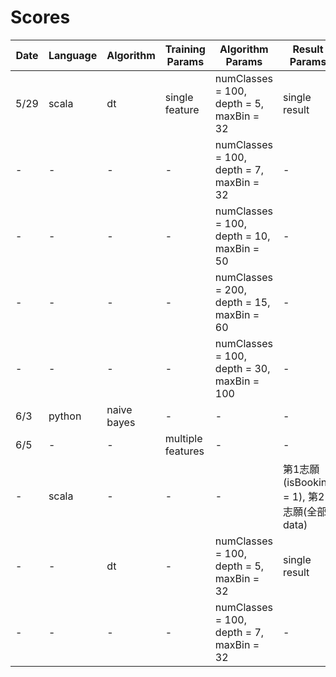 # Scores

| Date | Language | Algorithm | Training Params | Algorithm Params | Result Params | Score |
| --- | --- | --- | --- | --- | --- | --- |
| 5/29 | scala | dt | single feature | numClasses = 100, depth = 5, maxBin = 32 | single result | 0.05428 |
| - | - | - | - | numClasses = 100, depth = 7, maxBin = 32 | - | 0.05747 |
| - | - | - | - | numClasses = 100, depth = 10, maxBin = 50 | - | 0.06459 |
| - | - | - | - | numClasses = 200, depth = 15, maxBin = 60 | - | 0.06551 |
| - | - | - | - | numClasses = 100, depth = 30, maxBin = 100 | - | 0.07300 |
| 6/3 | python | naive bayes | - | - | - | 0.03846 |
| 6/5 | - | - | multiple features | - | - | 0.00704
| - | scala | - | - | - | 第1志願(isBooking = 1), 第2志願(全部data) | 0.00912 |
| - | - | dt | - | numClasses = 100, depth = 5, maxBin = 32 | single result | 0.08449 |
| - | - | - | - | numClasses = 100, depth = 7, maxBin = 32 | - | 0.09899 (Highest) |
